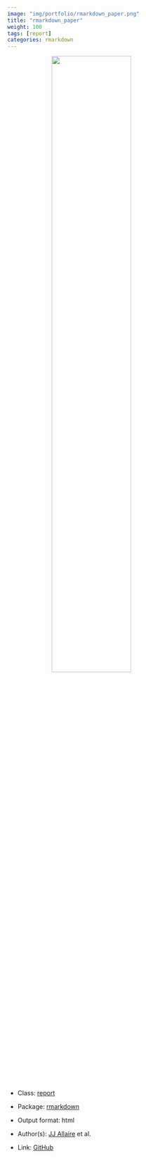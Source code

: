 ```yaml
---
image: "img/portfolio/rmarkdown_paper.png"
title: "rmarkdown_paper"
weight: 100
tags: [report]
categories: rmarkdown
---
```




<!--more-->

<a href="../../img/portfolio/rmarkdown_paper.png"><img class = "jf-image-shadow" src="../../img/portfolio/rmarkdown_paper.png" style="display: block; margin: auto;" width="60%"></a>

- Class: [report](../../tags/report)
- Package: [rmarkdown](rmarkdown)
- Output format: html

- Author(s): [JJ Allaire](https://github.com/jjallaire) et al.
- Link: [GitHub](https://github.com/rstudio/rmarkdown)


